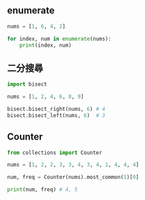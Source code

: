 ## enumerate

```py
nums = [1, 6, 4, 2]

for index, num in enumerate(nums):
    print(index, num)
```


## 二分搜尋
```py
import bisect

nums = [1, 2, 4, 6, 8, 9]

bisect.bisect_right(nums, 6) # 4
bisect.bisect_left(nums, 6)  # 3
```

## Counter 
```py
from collections import Counter

nums = [1, 2, 2, 3, 3, 4, 3, 4, 1, 4, 4, 4]

num, freq = Counter(nums).most_common(1)[0]

print(num, freq) # 4, 5
```